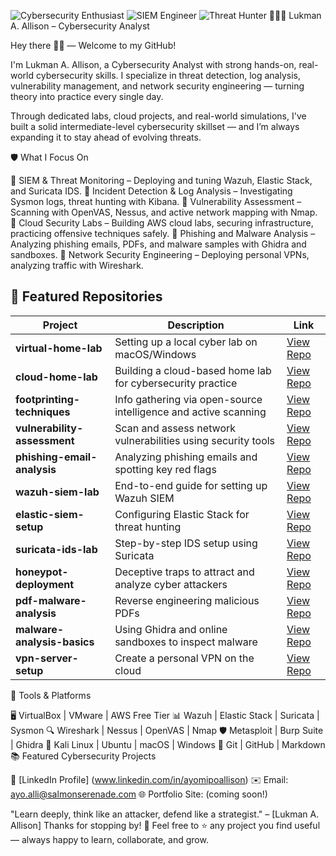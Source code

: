 ![Cybersecurity Enthusiast](https://img.shields.io/badge/-Cybersecurity%20Enthusiast-blue)
![SIEM Engineer](https://img.shields.io/badge/-SIEM%20Engineer-yellow)
![Threat Hunter](https://img.shields.io/badge/-Threat%20Hunter-red)
👨🏽‍💻 Lukman A. Allison –  Cybersecurity Analyst 

Hey there 👋🏽 — Welcome to my GitHub!

I'm Lukman A. Allison, a  Cybersecurity Analyst with strong hands-on, real-world cybersecurity skills.
I specialize in threat detection, log analysis, vulnerability management, and network security engineering — turning theory into practice every single day.

Through dedicated labs, cloud projects, and real-world simulations, I've built a solid intermediate-level cybersecurity skillset — and I’m always expanding it to stay ahead of evolving threats.

🛡️ What I Focus On

🔹 SIEM & Threat Monitoring – Deploying and tuning Wazuh, Elastic Stack, and Suricata IDS.
🔹 Incident Detection & Log Analysis – Investigating Sysmon logs, threat hunting with Kibana.
🔹 Vulnerability Assessment – Scanning with OpenVAS, Nessus, and active network mapping with Nmap.
🔹 Cloud Security Labs – Building AWS cloud labs, securing infrastructure, practicing offensive techniques safely.
🔹 Phishing and Malware Analysis – Analyzing phishing emails, PDFs, and malware samples with Ghidra and sandboxes.
🔹 Network Security Engineering – Deploying personal VPNs, analyzing traffic with Wireshark.

## 📁 Featured Repositories

| Project                   | Description                                            | Link      |
|----------------------------|---------------------------------------------------------|-----------|
| **virtual-home-lab**       | Setting up a local cyber lab on macOS/Windows           | [View Repo](#) |
| **cloud-home-lab**         | Building a cloud-based home lab for cybersecurity practice | [View Repo](#) |
| **footprinting-techniques**| Info gathering via open-source intelligence and active scanning | [View Repo](#) |
| **vulnerability-assessment** | Scan and assess network vulnerabilities using security tools | [View Repo](#) |
| **phishing-email-analysis** | Analyzing phishing emails and spotting key red flags    | [View Repo](#) |
| **wazuh-siem-lab**         | End-to-end guide for setting up Wazuh SIEM               | [View Repo](#) |
| **elastic-siem-setup**     | Configuring Elastic Stack for threat hunting             | [View Repo](#) |
| **suricata-ids-lab**       | Step-by-step IDS setup using Suricata                    | [View Repo](#) |
| **honeypot-deployment**    | Deceptive traps to attract and analyze cyber attackers   | [View Repo](#) |
| **pdf-malware-analysis**   | Reverse engineering malicious PDFs                      | [View Repo](#) |
| **malware-analysis-basics**| Using Ghidra and online sandboxes to inspect malware     | [View Repo](#) |
| **vpn-server-setup**       | Create a personal VPN on the cloud                      | [View Repo](#) |




🧰 Tools & Platforms

🖥️ VirtualBox | VMware | AWS Free Tier
📊 Wazuh | Elastic Stack | Suricata | Sysmon
🔍 Wireshark | Nessus | OpenVAS | Nmap
🛡️ Metasploit | Burp Suite | Ghidra
🐧 Kali Linux | Ubuntu | macOS | Windows
📁 Git | GitHub | Markdown
📚 Featured Cybersecurity Projects




💼 [LinkedIn Profile] (www.linkedin.com/in/ayomipoallison)
✉️ Email: ayo.alli@salmonserenade.com
🌐 Portfolio Site: (coming soon!)

"Learn deeply, think like an attacker, defend like a strategist." – [Lukman A. Allison]
Thanks for stopping by! 🚀 Feel free to ⭐️ any project you find useful — always happy to learn, collaborate, and grow.
